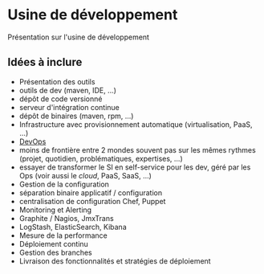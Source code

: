 Usine de développement
==================

Présentation sur l'usine de développement

## Idées à inclure

* Présentation des outils 
 * outils de dev (maven, IDE, ...)
 * dépôt de code versionné
 * serveur d'intégration continue
 * dépôt de binaires (maven, rpm, ...)
 * Infrastructure avec provisionnement automatique (virtualisation, PaaS, ...)
* [DevOps](http://techtrends.xebia.fr/#tabs-2)
 * moins de frontière entre 2 mondes souvent pas sur les mêmes rythmes (projet, quotidien, problématiques, expertises, ...)
 * essayer de transformer le SI en self-service pour les dev, géré par les Ops (voir aussi le _cloud_, PaaS, SaaS, ...)
* Gestion de la configuration
 * séparation binaire applicatif / configuration
 * centralisation de configuration Chef, Puppet
* Monitoring et Alerting
 * Graphite / Nagios, JmxTrans
 * LogStash, ElasticSearch, Kibana
 * Mesure de la performance
* Déploiement continu
 * Gestion des branches
 * Livraison des fonctionnalités et stratégies de déploiement
